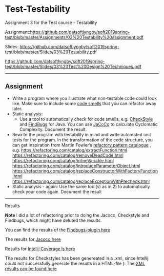 # Test-Testability
Assignment 3 for the Test course - Testability

Assignment:https://github.com/datsoftlyngby/soft2019spring-test/blob/master/Assignments/03%20Testability%20assignment.pdf 

Slides: https://github.com/datsoftlyngby/soft2019spring-test/blob/master/Slides/03%20Testability.pdf

https://github.com/datsoftlyngby/soft2019spring-test/blob/master/Slides/03%20Test%20Design%20Techniques.pdf 

---- 
## Assignment

- Write a program where you illustrate what non-testable code could look like. Make sure to include
some [code smells](https://en.wikipedia.org/wiki/Code_smell) that you can refactor away later.
- Static analysis:
  - Use a tool to automatically check for code smells, e.g. [CheckStyle](https://en.wikipedia.org/wiki/Checkstyle) and [FindBugs](https://en.wikipedia.org/wiki/FindBugs) for Java. You can use [JaCoCo](https://en.wikipedia.org/wiki/Java_code_coverage_tools) to calculate Cyclomatic Complexity. Document the result.
- Rewrite the program with testability in mind and write automated unit tests for the program.
In the transformation of the code structure, you can get inspiration from Martin Fowler’s [refactory
pattern catalogue](https://refactoring.com/catalog/)
, e.g.
https://refactoring.com/catalog/extractFunction.html
https://refactoring.com/catalog/removeDeadCode.html
https://refactoring.com/catalog/inlineVariable.html
https://refactoring.com/catalog/introduceParameterObject.html
https://refactoring.com/catalog/replaceConstructorWithFactoryFunction.html
https://refactoring.com/catalog/replaceExceptionWithPrecheck.html
- Static analysis - again:
Use the same tool(s) as in 2) to automatically check your code again. Document the result

-----

Results

**Note** I did a lot of refactoring prior to doing the Jacoco, Checkstyle and Findbugs, which might have deluted the results.

You can find the results of the [Findbugs-plugin here](https://github.com/radeonxray/Test-Testability/tree/master/findbugs)

The results for [Jacoco here](https://github.com/radeonxray/Test-Testability/tree/master/jacoco)

Results for [Intellij Coverage is here](https://github.com/radeonxray/Test-Testability/tree/master/intellijcoverage)

The results for Checkstyles has been genereated in a .xml, since Intellij could not successfully generate the results in a HTML-file ):
The [XML results can be found here](https://github.com/radeonxray/Test-Testability/tree/master/analyze/inspectcode)
